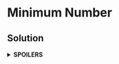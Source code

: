 # Minimum Number
## Solution
<details>
<summary><b>SPOILERS</b></summary>

Use **segment tree** algorithm to efficiently find the minimum number in various ranges of input data.

</details>
